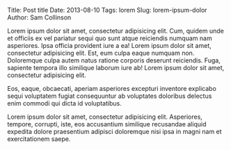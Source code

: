 Title: Post title
Date: 2013-08-10
Tags: lorem
Slug: lorem-ipsum-dolor
Author: Sam Collinson

Lorem ipsum dolor sit amet, consectetur adipisicing elit. Cum, quidem unde et officiis ex vel pariatur sequi quo sunt atque reiciendis numquam nam asperiores. Ipsa officia provident iure a ea! Lorem ipsum dolor sit amet, consectetur adipisicing elit. Est, eum culpa eaque numquam non. Doloremque culpa autem natus ratione corporis deserunt reiciendis. Fuga, sapiente tempora illo similique laborum iure ab! Lorem ipsum dolor sit amet, consectetur adipisicing elit.

Eos, eaque, obcaecati, aperiam asperiores excepturi inventore explicabo sequi voluptatem fugiat consequuntur ab voluptates doloribus delectus enim commodi qui dicta id voluptatibus.

Lorem ipsum dolor sit amet, consectetur adipisicing elit. Asperiores, tempore, corrupti, iste, eos accusantium similique recusandae aliquid expedita dolore praesentium adipisci doloremque nisi ipsa in magni nam et exercitationem saepe.
